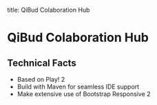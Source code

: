 title: QiBud Colaboration Hub

# QiBud Colaboration Hub

## Technical Facts

* Based on Play! 2
* Build with Maven for seamless IDE support
* Make extensive use of Bootstrap Responsive 2


